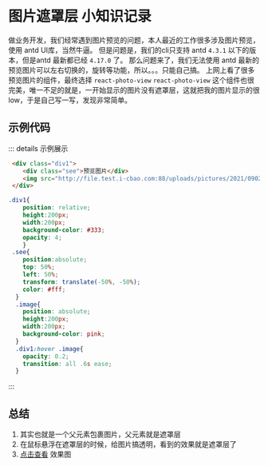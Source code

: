 # 图片遮罩层 小知识记录
做业务开发，我们经常遇到图片预览的问题，本人最近的工作很多涉及图片预览，使用 antd UI库，当然牛逼。
但是问题是，我们的cli只支持 antd `4.3.1` 以下的版本，但是antd 最新都已经 `4.17.0` 了。
那么问题来了，我们无法使用 antd 最新的预览图片可以左右切换的，旋转等功能，所以。。。只能自己搞。 
上网上看了很多预览图片的组件，最终选择 `react-photo-view`
`react-photo-view` 这个组件也很完美，唯一不足的就是，一开始显示的图片没有遮罩层，这就把我的图片显示的很low，于是自己写一写，发现非常简单。

## 示例代码
::: details 示例展示
```html
 <div class="div1">
    <div class="see">预览图片</div>
    <img src="http://file.test.i-cbao.com:88/uploads/pictures/2021/0902/c8888785636116d2.png" class="image"/>
 </div>
```
```css
.div1{
    position: relative;      
    height:200px;
    width:200px;
    background-color: #333;
    opacity: 4;     
    }
 .see{
    position:absolute;
    top: 50%;
    left: 50%;
    transform: translate(-50%, -50%);
    color: #fff;
  }
  .image{
    position: absolute;    
    height:200px;
    width:200px;
    background-color: pink;
  }
  .div1:hover .image{
    opacity: 0.2;       
    transition: all .6s ease;
  }
```
:::

## 总结
1. 其实也就是一个父元素包裹图片，父元素就是遮罩层
2. 在鼠标悬浮在遮罩层的时候，给图片搞透明，看到的效果就是遮罩层了
3. [点击查看](http://js.jirengu.com/heqocavebi/15/) 效果图